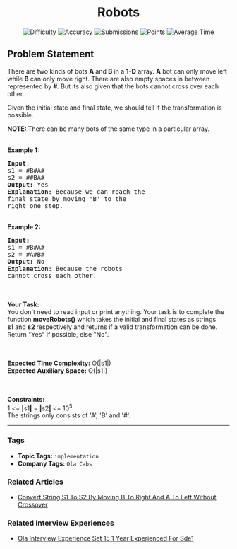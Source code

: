 <h1 align="center">Robots</h1>

<p align="center">
  <img alt="Difficulty" title="Difficulty" src="https://custom-icon-badges.demolab.com/badge/Difficulty: Medium-1F222E?style=for-the-badge&logoColor=white&logo=fire"/>
  <img alt="Accuracy" title="Accuracy" src="https://custom-icon-badges.demolab.com/badge/Accuracy: 43.02%25-1F222E?style=for-the-badge&logoColor=white&logo=target"/>
  <img alt="Submissions" title="Submissions" src="https://custom-icon-badges.demolab.com/badge/Submissions: 7K+-1F222E?style=for-the-badge&logoColor=white&logo=repo"/>
  <img alt="Points" title="Points" src="https://custom-icon-badges.demolab.com/badge/Points: 4-1F222E?style=for-the-badge&logoColor=white&logo=award"/>
  <img alt="Average Time" title="Average Time" src="https://custom-icon-badges.demolab.com/badge/Average%20Time: N/A-1F222E?style=for-the-badge&logoColor=white&logo=clock"/>
</p>

## Problem Statement

There are two kinds of bots <b>A</b> and <b>B</b> in a <b>1-D</b> array. <b>A</b> bot can only move left while <b>B</b> can only move right. There are also empty spaces in between represented by <b>#</b>. But its also given that the bots cannot cross over each other. 

Given the initial state and final state, we should tell if the transformation is possible.

<b>NOTE: </b>There can be many bots of the same type in a particular array. 

<br>
<b>Example 1:</b>

<pre><b>Input</b>:
s1 = #B#A#
s2 = ##BA#
<b>Output:</b> Yes
<b>Explanation</b>: Because we can reach the 
final state by moving 'B' to the 
right one step.
</pre>

<br>
<b>Example 2:</b>

<pre><b>Input:</b>
s1 = #B#A#
s2 = #A#B# 
<b>Output:</b> No
<b>Explanation</b>: Because the robots 
cannot cross each other.</pre>

<br>
<br>
<b>Your Task:  </b><br>
You don't need to read input or print anything. Your task is to complete the function <b>moveRobots()</b> which takes the initial and final states as strings <b>s1 </b>and <b>s2 </b>respectively and returns if a valid transformation can be done. Return "Yes" if possible, else "No".<br>
<br>
 

<b>Expected Time Complexity:</b> O(|s1|)<br>
<b>Expected Auxiliary Space:</b> O(|s1|)<br>
<br>
 

<b>Constraints:</b><br>
1 <= <b>|</b>s1<b>|</b> = <b>|</b>s2<b>|</b> <= 10<sup>5</sup><br>
The strings only consists of 'A', 'B' and '#'.


<hr>

### Tags
- **Topic Tags:** `implementation`
- **Company Tags:** `Ola Cabs`

### Related Articles
- [Convert String S1 To S2 By Moving B To Right And A To Left Without Crossover](https://www.geeksforgeeks.org/convert-string-s1-to-s2-by-moving-b-to-right-and-a-to-left-without-crossover/)

### Related Interview Experiences
- [Ola Interview Experience Set 15 1 Year Experienced For Sde1](https://www.geeksforgeeks.org/ola-interview-experience-set-15-1-year-experienced-for-sde1/)
